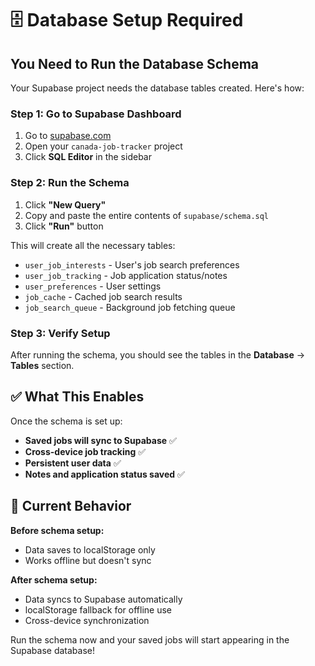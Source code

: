 # 🗄️ Database Setup Required

## You Need to Run the Database Schema

Your Supabase project needs the database tables created. Here's how:

### **Step 1: Go to Supabase Dashboard**
1. Go to [supabase.com](https://supabase.com) 
2. Open your `canada-job-tracker` project
3. Click **SQL Editor** in the sidebar

### **Step 2: Run the Schema**
1. Click **"New Query"**
2. Copy and paste the entire contents of `supabase/schema.sql`
3. Click **"Run"** button

This will create all the necessary tables:
- `user_job_interests` - User's job search preferences
- `user_job_tracking` - Job application status/notes  
- `user_preferences` - User settings
- `job_cache` - Cached job search results
- `job_search_queue` - Background job fetching queue

### **Step 3: Verify Setup**
After running the schema, you should see the tables in the **Database** → **Tables** section.

## ✅ What This Enables

Once the schema is set up:
- **Saved jobs will sync to Supabase** ✅
- **Cross-device job tracking** ✅  
- **Persistent user data** ✅
- **Notes and application status saved** ✅

## 🔄 Current Behavior

**Before schema setup:**
- Data saves to localStorage only
- Works offline but doesn't sync

**After schema setup:**  
- Data syncs to Supabase automatically
- localStorage fallback for offline use
- Cross-device synchronization

Run the schema now and your saved jobs will start appearing in the Supabase database!